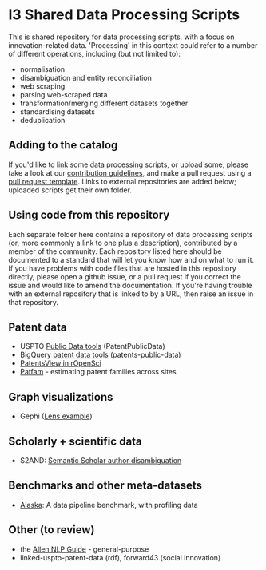 # I3 Shared Data Processing Scripts

This is shared repository for data processing scripts, with a focus on innovation-related data. 'Processing' in this context could refer to a number of different operations, including (but not limited to):

* normalisation
* disambiguation and entity reconciliation
* web scraping
* parsing web-scraped data
* transformation/merging different datasets together
* standardising datasets
* deduplication 

## Adding to the catalog 

If you'd like to link some data processing scripts, or upload some, please take a look at our [contribution guidelines](./contributing.md), and make a pull request using a [pull request template](./docs/pull_request_template). Links to external repositories are added below; uploaded scripts get their own folder.

## Using code from this repository

Each separate folder here contains a repository of data processing scripts (or, more commonly a link to one plus a description), contributed by a member of the community. Each repository listed here should be documented to a standard that will let you know how and on what to run it. If you have problems with code files that are hosted in this repository directly, please open a github issue, or a pull request if you correct the issue and would like to amend the documentation. If you're having trouble with an external repository that is linked to by a URL, then raise an issue in that repository.

## Patent data
* USPTO [Public Data tools](https://github.com/USPTO/PatentPublicData) (PatentPublicData)
* BigQuery [patent data tools](https://github.com/google/patents-public-data) (patents-public-data)
* [PatentsView in rOpenSci](https://github.com/ropensci/patentsview) 
* [Patfam](https://github.com/vtlim/patfam) - estimating patent families across sites

## Graph visualizations
* Gephi ([Lens example](https://www.pauloldham.net/gephi_patent_network/))

## Scholarly + scientific data
* S2AND: [Semantic Scholar author disambiguation](https://github.com/allenai/S2AND)

## Benchmarks and other meta-datasets
* [Alaska](https://arxiv.org/abs/2101.11259): A data pipeline benchmark, with profiling data
 
## Other (to review)
* the [Allen NLP Guide](https://github.com/allenai/allennlp-guide) - general-purpose
* linked-uspto-patent-data (rdf), forward43 (social innovation)
